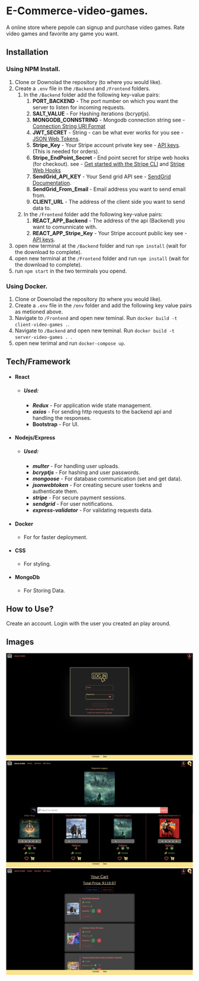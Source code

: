 # **E-Commerce-video-games.**

A online store where pepole can signup and purchase video games.
Rate video games and favorite any game you want.

## Installation

### Using NPM Install.

1. Clone or Downolad the repository (to where you would like).
2. Create a `.env` file in the `/Backend` and `/Frontend` folders.
   1. In the `/Backend` folder add the following key-value pairs:
      1. **PORT_BACKEND** - The port number on which you want the server to listen for incoming requests.
      2. **SALT_VALUE** - For Hashing iterations (bcryptjs).
      3. **MONGODB_CONNSTRING** - Mongodb connection string see - [Connection String URI Format](https://www.mongodb.com/docs/manual/reference/connection-string/)
      4. **JWT_SECRET** - String - can be what ever works for you see - [JSON Web Tokens](https://jwt.io/introduction).
      5. **Stripe_Key** - Your Stripe account private key see - [API keys](https://stripe.com/docs/keys). (This is needed for orders).
      6. **Stripe_EndPoint_Secret** - End point secret for stripe web hooks (for checkout). see - [Get started with the Stripe CLI](https://stripe.com/docs/stripe-cli) and [Stripe Web Hooks](https://stripe.com/docs/webhooks)
      7. **SendGrid_API_KEY** - Your Send grid API see - [SendGrid Documentation](https://docs.sendgrid.com/).
      8. **SendGrid_From_Email** - Email address you want to send email from.
      9. **CLIENT_URL** - The address of the client side you want to send data to.
   2. In the `/Frontend` folder add the following key-value pairs:
      1. **REACT_APP_Backend** - The address of the api (Backend) you want to comunnicate with.
      2. **REACT_APP_Stripe_Key** - Your Stripe account public key see - [API keys](https://stripe.com/docs/keys).
3. open new terminal at the `/Backend` folder and run `npm install` (wait for the download to complete).
4. open new terminal at the `/Frontend` folder and run `npm install` (wait for the download to complete).
5. run `npm start` in the two terminals you opend.

### Using Docker.

1. Clone or Downolad the repository (to where you would like).
2. Create a `.env` file in the `/env` folder and add the following key value pairs as metioned above.
3. Navigate to `/Frontend` and open new teminal. Run `docker build -t client-video-games .`.
4. Navigate to `/Backend` and open new teminal. Run `docker build -t server-video-games . `.
5. open new terimal and run `docker-compose up`.

## Tech/Framework

- #### React
  - ##### Used:
    - **_Redux_** - For application wide state management.
    - **_axios_** - For sending http requests to the backend api and handling the responses.
    - **Bootstrap** - For UI.
- #### Nodejs/Express
  - ##### Used:
    - **_multer_** - For handling user uploads.
    - **_bcryptjs_** - For hashing and user passwords.
    - **_mongoose_** - For database communication (set and get data).
    - **_jsonwebtoken_** - For creating secure user toekns and authenticate them.
    * **_stripe_** - For secure payment sessions.
    * **_sendgrid_** - For user notifications.
    * **_express-validator_** - For validating requests data.
- #### Docker
  - For for faster deployment.
- #### CSS
  - For styling.
- #### MongoDb
  - For Storing Data.

## How to Use?

Create an account. Login with the user you created an play around.

## Images

![Login page image](/assets/images/login_page.png)
![Home page image](/assets/images/home_page.png)
![Cart page image](/assets/images/Cart_page.png)
